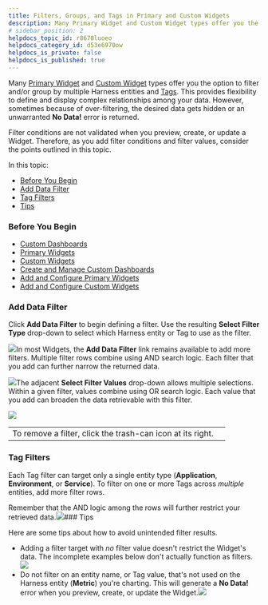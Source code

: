 ```yaml
---
title: Filters, Groups, and Tags in Primary and Custom Widgets
description: Many Primary Widget and Custom Widget types offer you the option to filter and/or group by multiple Harness entities and Tags. This provides flexibility to define and display complex relationships am…
# sidebar_position: 2
helpdocs_topic_id: r8678luoeo
helpdocs_category_id: d53e6970ow
helpdocs_is_private: false
helpdocs_is_published: true
---
```


Many [Primary Widget](/article/xmho7wqlo6-primary-widgets#next_steps) and [Custom Widget](#custom_widgets/article/qjsd7uzgp2-custom-widgets#custom_widget_types) types offer you the option to filter and/or group by multiple Harness entities and [Tags](/article/nrxfix3i58-tags). This provides flexibility to define and display complex relationships among your data. However, sometimes because of over-filtering, the desired data gets hidden or an unwarranted **No Data!** error is returned. 

Filter conditions are not validated when you preview, create, or update a Widget. Therefore, as you add filter conditions and filter values, consider the points outlined in this topic.

In this topic:

* [Before You Begin](https://docs.harness.io/article/r8678luoeo-filters-groups-and-tags-in-custom-dashboard-widgets#before_you_begin)
* [Add Data Filter](https://docs.harness.io/article/r8678luoeo-filters-groups-and-tags-in-custom-dashboard-widgets#add_data_filter)
* [Tag Filters](https://docs.harness.io/article/r8678luoeo-filters-groups-and-tags-in-custom-dashboard-widgets#tag_filters)
* [Tips](https://docs.harness.io/article/r8678luoeo-filters-groups-and-tags-in-custom-dashboard-widgets#tips)

### Before You Begin

* [Custom Dashboards](/article/rxlbhvwe6q-custom-dashboards)
* [Primary Widgets](/article/xmho7wqlo6-primary-widgets)
* [Custom Widgets](/article/qjsd7uzgp2-custom-widgets)
* [Create and Manage Custom Dashboards](/article/zbe3yyssa6-create-and-manage-dashboards)
* [Add and Configure Primary Widgets](/article/906fuf04ne-add-and-configure-dashboard-widgets)
* [Add and Configure Custom Widgets](/article/0hgsfuoojo-modify-existing-widgets-and-dashboards)

### Add Data Filter

Click **Add Data Filter** to begin defining a filter. Use the resulting **Select Filter Type** drop-down to select which Harness entity or Tag to use as the filter.

![](https://files.helpdocs.io/kw8ldg1itf/other/1569367088939/image.png)In most Widgets, the **Add Data Filter** link remains available to add more filters. Multiple filter rows combine using AND search logic. Each filter that you add can further narrow the returned data.

![](https://files.helpdocs.io/kw8ldg1itf/other/1569367803657/image.png)The adjacent **Select Filter Values** drop-down allows multiple selections. Within a given filter, values combine using OR search logic. Each value that you add can broaden the data retrievable with this filter.

![](https://files.helpdocs.io/kw8ldg1itf/other/1568847340918/image.png)

|  |  |
| --- | --- |
| To remove a filter, click the trash-can icon at its right. |  |

### Tag Filters

Each Tag filter can target only a single entity type (**Application**, **Environment**, or **Service**). To filter on one or more Tags across *multiple* entities, add more filter rows.

Remember that the AND logic among the rows will further restrict your retrieved data.![](https://files.helpdocs.io/kw8ldg1itf/other/1568849034043/image.png)### Tips

Here are some tips about how to avoid unintended filter results.

* Adding a filter target with *no* filter value doesn't restrict the Widget's data. The incomplete examples below don't actually function as filters.![](https://files.helpdocs.io/kw8ldg1itf/other/1568848851925/image.png)
* Do not filter on an entity name, or Tag value, that's not used on the Harness entity (**Metric**) you're charting. This will generate a **No Data!** error when you preview, create, or update the Widget.![](https://files.helpdocs.io/kw8ldg1itf/other/1568861808068/image.png)

